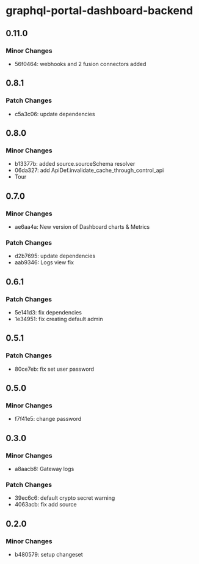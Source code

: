 # graphql-portal-dashboard-backend

## 0.11.0

### Minor Changes

- 56f0464: webhooks and 2 fusion connectors added

## 0.8.1

### Patch Changes

- c5a3c06: update dependencies

## 0.8.0

### Minor Changes

- b13377b: added source.sourceSchema resolver
- 06da327: add ApiDef.invalidate_cache_through_control_api
- Tour

## 0.7.0

### Minor Changes

- ae6aa4a: New version of Dashboard charts & Metrics

### Patch Changes

- d2b7695: update dependencies
- aab9346: Logs view fix

## 0.6.1

### Patch Changes

- 5e141d3: fix dependencies
- 1e34951: fix creating default admin

## 0.5.1

### Patch Changes

- 80ce7eb: fix set user password

## 0.5.0

### Minor Changes

- f7f41e5: change password

## 0.3.0

### Minor Changes

- a8aacb8: Gateway logs

### Patch Changes

- 39ec6c6: default crypto secret warning
- 4063acb: fix add source

## 0.2.0

### Minor Changes

- b480579: setup changeset
